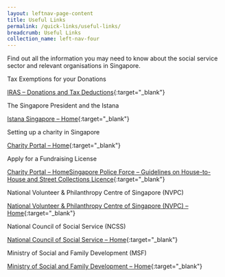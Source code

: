 ```yaml
---
layout: leftnav-page-content
title: Useful Links
permalink: /quick-links/useful-links/
breadcrumb: Useful Links
collection_name: left-nav-four
---
```


Find out all the information you may need to know about the social service sector and relevant organisations in Singapore.

Tax Exemptions for your Donations

[IRAS – Donations and Tax Deductions](https://www.iras.gov.sg/irashome/Other-Taxes/Charities/Donations-and-Tax-Deductions/){:target="_blank"}

The Singapore President and the Istana

[Istana Singapore – Home](http://www.istana.gov.sg/){:target="_blank"}

Setting up a charity in Singapore

[Charity Portal – Home](http://www.charities.gov.sg/){:target="_blank"}

Apply for a Fundraising License

[Charity Portal – HomeSingapore Police Force – Guidelines on House-to-House and Street Collections Licence](https://www.police.gov.sg/e-services/apply/licenses-and-permits/house-to-house-and-streets-collection){:target="_blank"}

National Volunteer & Philanthropy Centre of Singapore (NVPC)

[National Volunteer & Philanthropy Centre of Singapore (NVPC) – Home](http://www.nvpc.org.sg/){:target="_blank"}

National Council of Social Service (NCSS)

[National Council of Social Service – Home](https://www.ncss.gov.sg/){:target="_blank"}

Ministry of Social and Family Development (MSF)

[Ministry of Social and Family Development – Home](https://www.msf.gov.sg/){:target="_blank"}
